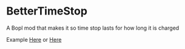 # BetterTimeStop
A Bopl mod that makes it so time stop lasts for how long it is charged

Example [Here](https://github.com/maxgamertyper/BetterTimeStop/blob/main/BetterTimeStop.mp4) or [Here](https://youtu.be/pQEt4F5tMKU)
